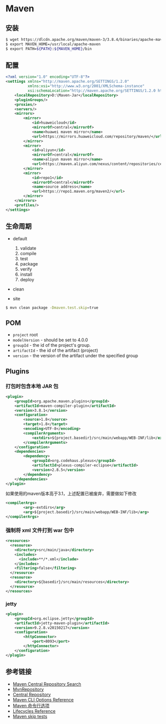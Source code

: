# Maven

## 安装

```bash
$ wget https://dlcdn.apache.org/maven/maven-3/3.8.4/binaries/apache-maven-3.8.4-bin.tar.gz
$ export MAVEN_HOME=/usr/local/apache-maven
$ export PATH=${PATH}:${MAVEN_HOME}/bin
```

## 配置

```xml
<?xml version="1.0" encoding="UTF-8"?>
<settings xmlns="http://maven.apache.org/SETTINGS/1.2.0"
          xmlns:xsi="http://www.w3.org/2001/XMLSchema-instance"
          xsi:schemaLocation="http://maven.apache.org/SETTINGS/1.2.0 https://maven.apache.org/xsd/settings-1.2.0.xsd">
    <localRepository>D:\Maven-Jar</localRepository>
    <pluginGroups/>
    <proxies/>
    <servers/>
    <mirrors>
        <mirror>
            <id>huaweicloud</id>
            <mirrorOf>central</mirrorOf>
            <name>huawei maven mirror</name>
            <url>https://mirrors.huaweicloud.com/repository/maven/</url>
        </mirror>
        <mirror>
            <id>aliyun</id>
            <mirrorOf>central</mirrorOf>
            <name>aliyun maven mirror</name>
            <url>https://maven.aliyun.com/nexus/content/repositories/central/</url>
        </mirror>
        <mirror>
            <id>repo1</id>
            <mirrorOf>central</mirrorOf>
            <name>source address</name>
            <url>https://repo1.maven.org/maven2/</url>
        </mirror>
    </mirrors>
    <profiles/>
</settings>
```

## 生命周期

- default

  1. validate
  2. compile
  3. test
  4. package
  5. verify
  6. install
  7. deploy

- clean
- site

```bash
$ mvn clean package -Dmaven.test.skip=true
```

## POM

- `project` root
- `modelVersion` - should be set to 4.0.0
- `groupId` - the id of the project's group.
- `artifactId` - the id of the artifact (project)
- `version` - the version of the artifact under the specified group

## Plugins

### 打包时包含本地 JAR 包

```xml
<plugin>
    <groupId>org.apache.maven.plugins</groupId>
    <artifactId>maven-compiler-plugin</artifactId>
    <version>3.8.1</version>
    <configuration>
        <source>1.8</source>
        <target>1.8</target>
        <encoding>UTF-8</encoding>
        <compilerArguments>
            <extdirs>${project.basedir}/src/main/webapp/WEB-INF/lib</extdirs>
        </compilerArguments>
    </configuration>
    <dependencies>
        <dependency>
            <groupId>org.codehaus.plexus</groupId>
            <artifactId>plexus-compiler-eclipse</artifactId>
            <version>2.8.5</version>
        </dependency>
    </dependencies>
</plugin>
```

如果使用的maven版本高于3.1，上述配置已被废弃，需要做如下修改

```xml
<compilerArgs>
        <arg>-extdirs</arg>
        <arg>${project.basedir}/src/main/webapp/WEB-INF/lib</arg>
</compilerArgs>
```

### 强制将 xml 文件打到 war 包中

```xml
<resources> 
  <resource> 
    <directory>src/main/java</directory>  
    <includes> 
      <include>**/*.xml</include> 
    </includes>  
    <filtering>false</filtering> 
  </resource>  
  <resource> 
    <directory>${basedir}/src/main/resources</directory> 
  </resource> 
</resources>
```

### jetty

```xml
<plugin>
    <groupId>org.eclipse.jetty</groupId>
    <artifactId>jetty-maven-plugin</artifactId>
    <version>9.2.8.v20150217</version>
    <configuration>
        <httpConnector>
            <port>8093</port>
        </httpConnector>
    </configuration>
</plugin>
```

## 参考链接

- [Maven Central Repository Search](https://search.maven.org/)
- [MvnRepository](https://mvnrepository.com/)
- [Central Repository](https://repo.maven.apache.org/maven2/)
- [Maven CLI Options Reference](https://maven.apache.org/ref/3.8.4/maven-embedder/cli.html)
- [Maven 命令行选项](https://www.cnblogs.com/zz0412/p/command.html)
- [Lifecycles Reference](https://maven.apache.org/ref/3.8.4/maven-core/lifecycles.html)
- [Maven skip tests](https://stackoverflow.com/questions/24727536/maven-skip-tests)

